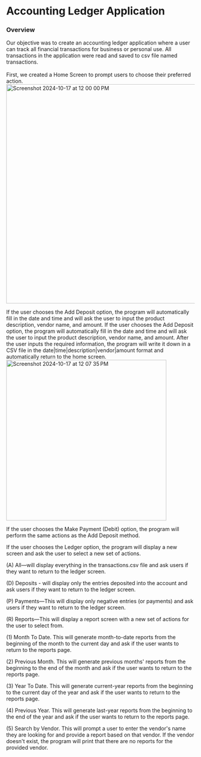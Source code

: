 # Accounting Ledger Application
### Overview
Our objective was to create an accounting ledger application where a user can track all financial
transactions for business or personal use. All transactions in the application were read and saved to
csv file named transactions.
<br>
<br>
First, we created a Home Screen to prompt users to choose their preferred action. 
<br><img width="584" alt="Screenshot 2024-10-17 at 12 00 00 PM" src="https://github.com/user-attachments/assets/bd7602ce-8abc-4a10-a82a-a73d5e79ac69">


If the user chooses the Add Deposit option, the program will automatically fill in the date and time and will ask the user to input the product description, vendor name, and amount.
If the user chooses the Add Deposit option, the program will automatically fill in the date and time and will ask the user to input the product description, vendor name, and amount. 
After the user inputs the required information, the program will write it down in a CSV file in the date|time|description|vendor|amount format and automatically return to the home screen.
<br><img width="428" alt="Screenshot 2024-10-17 at 12 07 35 PM" src="https://github.com/user-attachments/assets/530d60dc-99de-4c10-935b-7366424507b9">

If the user chooses the Make Payment (Debit) option, the program will perform the same actions as the Add Deposit method. 

If the user chooses the Ledger option, the program will display a new screen and ask the user to select a new set of actions. 
<br> 



(A) All—will display everything in the transactions.csv file and ask users if they want to return to the ledger screen.
<br>

(D) Deposits - will display only the entries deposited into the account and ask users if they want to return to the ledger screen.
<br>

(P) Payments—This will display only negative entries (or payments) and ask users if they want to return to the ledger screen.
<br>

(R) Reports—This will display a report screen with a new set of actions for the user to select from.
<br>

(1) Month To Date. This will generate month-to-date reports from the beginning of the month to the current day and ask if the user wants to return to the reports page. 
<br>

(2) Previous Month. This will generate previous months' reports from the beginning to the end of the month and ask if the user wants to return to the reports page.
<br>

(3) Year To Date. This will generate current-year reports from the beginning to the current day of the year and ask if the user wants to return to the reports page.

(4) Previous Year.  This will generate last-year reports from the beginning to the end of the year and ask if the user wants to return to the reports page.

(5) Search by Vendor. This will prompt a user to enter the vendor's name they are looking for and provide a report based on that vendor. If the vendor doesn't exist, the program will print that there are no reports for the provided vendor.
<br>

